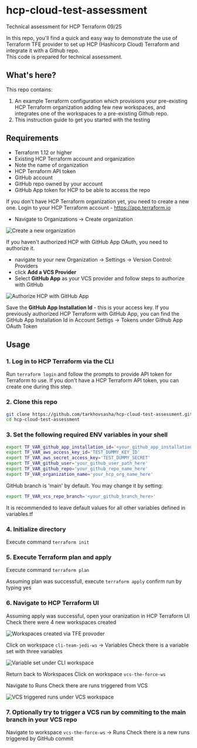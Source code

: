 # hcp-cloud-test-assessment
Technical assessment for HCP Terraform 09/25


In this repo, you'll find a quick and easy way to demonstrate the use of Terraform TFE provider to set up HCP (Hashicorp Cloud) Terraform and integrate it with a Github repo.   
This code is prepared for technical assessment.

## What's here?

This repo contains:

1. An example Terraform configuration which provisions your pre-existing HCP Terraform organization adding few new workspaces, and integrates one of the workspaces to a pre-existing Github repo.
2. This instruction guide to get you started with the testing


## Requirements

- Terraform 1.12 or higher
- Existing HCP Terraform account and organization
- Note the name of organization
- HCP Terraform API token
- GitHub account 
- GitHub repo owned by your account
- GitHub App token for HCP to be able to access the repo

If you don't have HCP Terraform organization yet, you need to create a new one.
Login to your HCP Terraform account - https://app.terraform.io 
- Navigate to Organizations -> Create organization

![Create a new organization](https://github.com/tarkhovsasha/hcp-cloud-test-assessment/blob/main/hcp_create_org.png?raw=true)

If you haven't authorized HCP with GitHub App OAuth, you need to authorize it.
- navigate to your new Organization -> Settings -> Version Control: Providers 
- click **Add a VCS Provider**
- Select **GitHub App** as your VCS provider and follow steps to authorize with GitHub

![Authorize HCP with GitHub App](https://github.com/tarkhovsasha/hcp-cloud-test-assessment/blob/main/configure_GitHub_app_as_VCS_provider.png?raw=true)

Save the **GitHub App Installation Id** - this is your access key.
If you previously authorized HCP Terraform with GitHub App, you can find the GitHub App Installation Id in Account Settigs -> Tokens under Github App OAuth Token

## Usage

### 1. Log in to HCP Terraform via the CLI

Run `terraform login` and follow the prompts to provide API token for Terraform to use. If you don't have a HCP Terraform API token, you can create one during this step.

### 2. Clone this repo

```sh
git clone https://github.com/tarkhovsasha/hcp-cloud-test-assessment.git
cd hcp-cloud-test-assessment
```

### 3. Set the following required ENV variables in your shell

```sh
export TF_VAR_github_app_installation_id='<your_github_app_installation_id_here>'
export TF_VAR_aws_access_key_id='TEST_DUMMY_KEY_ID'
export TF_VAR_aws_secret_access_key='TEST_DUMMY_SECRET'
export TF_VAR_github_user='your_github_user_path_here'
export TF_VAR_github_repo='your_github_repo_name_here'
export TF_VAR_organization_name='your_hcp_org_name_here'
```

GitHub branch is 'main' by default.
You may change it by setting:

```sh
export TF_VAR_vcs_repo_branch='<your_github_branch_here>'
```

It is recommended to leave default values for all other variables defined in variables.tf


### 4. Initialize directory 

Execute command `terraform init`

### 5. Execute Terraform plan and apply

Execute command `terraform plan`

Assuming plan was successfull, execute `terraform apply`
confirm run by typing yes


### 6. Navigate to HCP Terraform UI 

Assuming apply was successful, open your oranization in HCP Terraform UI
Check there were 4 new workspaces created

![Workspaces created via TFE provoder](https://github.com/tarkhovsasha/hcp-cloud-test-assessment/blob/main/hcp_org_workspaces.png?raw=true)


Click on workspace `cli-team-jedi-ws` -> Variables
Check there is a variable set with three variables

![Variable set under CLI workspace](https://github.com/tarkhovsasha/hcp-cloud-test-assessment/blob/main/hcp_workspace_variable_set.png?raw=true)


Return back to Workspaces
Click on workspace `vcs-the-force-ws` 

Navigate to Runs
Check there are runs triggered from VCS

![VCS triggered runs under VCS workspace](https://github.com/tarkhovsasha/hcp-cloud-test-assessment/blob/main/hcp_vcs_workspace_runs.png?raw=true)


### 7. Optionally try to trigger a VCS run by commiting to the main branch in your VCS repo

Navigate to workspace `vcs-the-force-ws` -> Runs
Check there is a new runs triggered by GitHub commit
